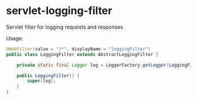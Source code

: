 # servlet-logging-filter
Servlet filter for logging requests and responses

Usage:
```java
@WebFilter(value = "/*", displayName = "loggingFilter")
public class LoggingFilter extends AbstractLoggingFilter {

	private static final Logger log = LoggerFactory.getLogger(LoggingFilter.class);

	public LoggingFilter() {
		super(log);
	}
}
```